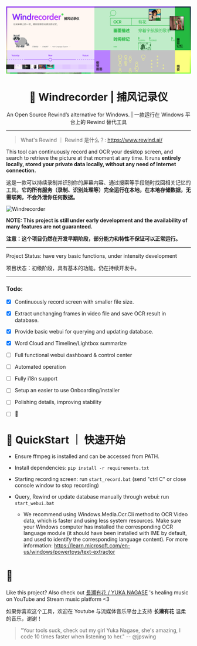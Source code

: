 ![Windrecorder](https://github.com/Antonoko/Windrecorder/blob/main/__assets__/product-header-cn.jpg)
<h1 align="center"> 🦝 Windrecorder | 捕风记录仪</h1>
<p align="center"> An Open Source Rewind’s alternative for Windows. | 一款运行在 Windows 平台上的 Rewind 替代工具</p>

---
> What's Rewind ｜ Rewind 是什么？: https://www.rewind.ai/

This tool can continuously record and OCR your desktop screen, and search to retrieve the picture at that moment at any time.
It runs **entirely locally, stored your private data locally, without any need of Internet connection.**

这是一款可以持续录制并识别你的屏幕内容、通过搜索等手段随时找回相关记忆的工具。**它的所有服务（录制、识别处理等）完全运行在本地，在本地存储数据，无需联网，不会外泄你任何数据。**


![Windrecorder](https://github.com/Antonoko/Windrecorder/blob/main/__assets__/preview.png)


**NOTE: This project is still under early development and the availability of many features are not guaranteed.**

**注意：这个项目仍然在开发早期阶段，部分能力和特性不保证可以正常运行。**

----

Project Status: have very basic functions, under intensity development

项目状态：初级阶段，具有基本的功能。仍在持续开发中。

---

### Todo:
- [x] Continuously record screen with smaller file size.
- [x] Extract unchanging frames in video file and save OCR result in database.
- [x] Provide basic webui for querying and updating database.
- [x] Word Cloud and Timeline/Lightbox summarize
- [ ] Full functional webui dashboard & control center
- [ ] Automated operation
- [ ] Fully i18n support
- [ ] Setup an easier to use Onboarding/installer
- [ ] Polishing details, improving stability
- [ ] 🤔


# 🦝 QuickStart ｜ 快速开始


- Ensure ffmpeg is installed and can be accessed from PATH.

- Install dependencies: `pip install -r requirements.txt`

- Starting recording screen: run `start_record.bat` (send "ctrl C" or close console window to stop recording)

- Query, Rewind or update database manually through webui: run  `start_webui.bat`

    - We recommend using Windows.Media.Ocr.Cli method to OCR Video data, which is faster and using less system resources. Make sure your Windows computer has installed the corresponding OCR language module (it should have been installed with IME by default, and used to identify the corresponding language content). For more information: https://learn.microsoft.com/en-us/windows/powertoys/text-extractor


# 🧡
Like this project? Also check out [長瀬有花 / YUKA NAGASE](https://www.youtube.com/channel/UCf-PcSHzYAtfcoiBr5C9DZA) 's healing music on YouTube and Stream music platform <3

如果你喜欢这个工具，欢迎在 Youtube 与流媒体音乐平台上支持 **长濑有花** 温柔的音乐，谢谢！

> "Your tools suck, check out my girl Yuka Nagase, she's amazing, I code 10 times faster when listening to her." -- @jpswing
